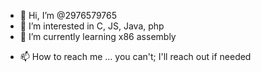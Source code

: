 - 👋 Hi, I’m @2976579765
- 👀 I’m interested in C, JS, Java, php
- 🌱 I’m currently learning x86 assembly
<!-- - 💞️ I’m looking to collaborate on ...-->
- 📫 How to reach me ... you can't; I'll reach out if needed

<!---
2976579765/2976579765 is a ✨ special ✨ repository because its `README.md` (this file) appears on your GitHub profile.
You can click the Preview link to take a look at your changes.
--->
